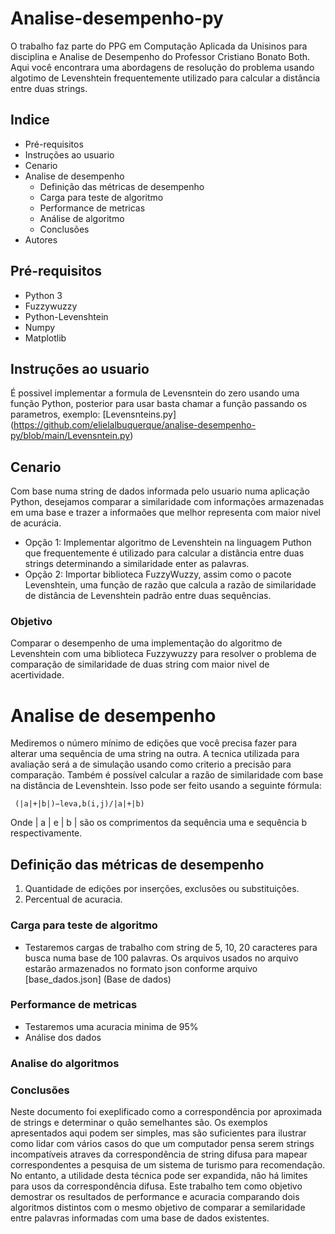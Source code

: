 # Analise-desempenho-py
O trabalho faz parte do PPG em Computação Aplicada da Unisinos para disciplina e Analise de Desempenho do Professor Cristiano Bonato Both. 
Aqui você encontrara uma abordagens de resolução do problema usando algotimo de Levenshtein frequentemente utilizado para calcular a distância entre duas strings.

## Indice
- Pré-requisitos
- Instruções ao usuario
- Cenario
- Analise de desempenho
  - Definição das métricas de desempenho
  - Carga para teste de algoritmo 
  - Performance de metricas
  - Análise de algoritmo
  - Conclusões
- Autores

## Pré-requisitos
   - Python 3
   - Fuzzywuzzy
   - Python-Levenshtein
   - Numpy
   - Matplotlib

## Instruções ao usuario
É possivel implementar a formula de Levensntein do zero usando uma função Python, posterior para usar basta chamar a função passando os parametros, exemplo: [Levensnteins.py] (https://github.com/elielalbuquerque/analise-desempenho-py/blob/main/Levensntein.py)

## Cenario
Com base numa string de dados informada pelo usuario numa aplicação Python, desejamos comparar a similaridade com informações armazenadas em uma base e trazer a informaões que melhor representa com maior nivel de acurácia.
  - Opção 1: Implementar algoritmo de Levenshtein na linguagem Puthon que frequentemente é utilizado para calcular a distância entre duas strings determinando a similaridade enter as palavras.
  - Opção 2: Importar biblioteca FuzzyWuzzy, assim como o pacote Levenshtein, uma função de razão que calcula a razão de similaridade de distância de Levenshtein padrão entre duas sequências.

### Objetivo
Comparar o desempenho de uma implementação do algoritmo de Levenshtein com uma biblioteca Fuzzywuzzy para resolver o problema de comparação de similaridade de duas string com maior nivel de acertividade.
  
# Analise de desempenho
Mediremos o número mínimo de edições que você precisa fazer para alterar uma sequência de uma string na outra. A tecnica utilizada para avaliação será a de simulação usando como criterio a precisão para comparação.
Também é possível calcular a razão de similaridade com base na distância de Levenshtein. Isso pode ser feito usando a seguinte fórmula:
     
     (|a|+|b|)−leva,b(i,j)/|a|+|b)
     
Onde | a | e | b | são os comprimentos da sequência uma e sequência b respectivamente.

## Definição das métricas de desempenho
1. Quantidade de edições por inserções, exclusões ou substituições.
2. Percentual de acuracia.

### Carga para teste de algoritmo
- Testaremos cargas de trabalho com string de 5, 10, 20 caracteres para busca numa base de 100 palavras. 
Os arquivos usados no arquivo estarão armazenados no formato json conforme arquivo [base_dados.json] (Base de dados)

### Performance de metricas
- Testaremos uma acuracia minima de 95%
- Análise dos dados

### Analise do algoritmos


### Conclusões
Neste documento foi exeplificado como a correspondência por aproximada de strings e determinar o quão semelhantes são. Os exemplos apresentados aqui podem ser simples, mas são suficientes para ilustrar como lidar com vários casos do que um computador pensa serem strings incompatíveis atraves da correspondência de string difusa para mapear correspondentes a pesquisa de um sistema de turismo para recomendação. No entanto, a utilidade desta técnica pode ser expandida, não há limites para usos da correspondência difusa. Este trabalho tem como objetivo demostrar os resultados de performance e acuracia comparando dois algoritmos distintos com o mesmo objetivo de comparar a semilaridade entre palavras informadas com uma base de dados existentes.
